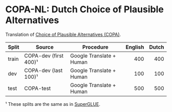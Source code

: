 # COPA-NL: Dutch Choice of Plausible Alternatives

Translation of [Choice of Plausible Alternatives (COPA)](https://people.ict.usc.edu/~gordon/copa.html).

| Split | Source                | Procedure                | English | Dutch |
| ----- | --------------------- | ------------------------ | ------: | ----: |
| train | COPA-dev (first 400)¹ | Google Translate + Human |     400 |   400 |
| dev   | COPA-dev (last 100)¹  | Google Translate + Human |     100 |   100 |
| test  | COPA-test             | Google Translate + Human |     500 |   500 |

¹ These splits are the same as in [SuperGLUE](https://super.gluebenchmark.com/).
